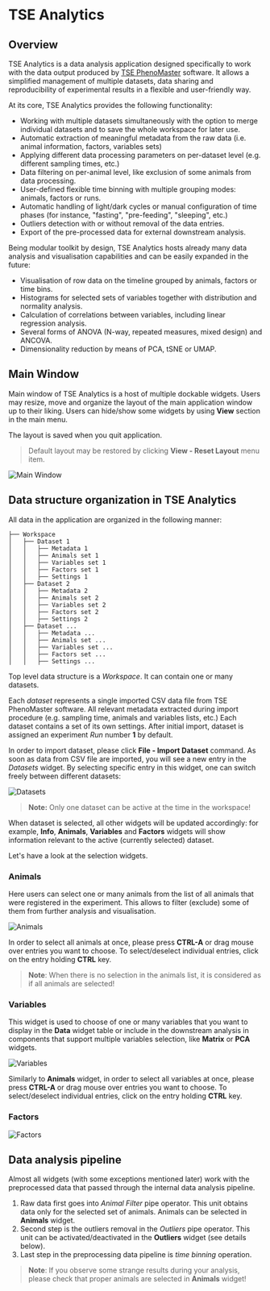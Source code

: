 # TSE Analytics

## Overview

TSE Analytics is a data analysis application designed specifically to work with the data output produced by
[TSE PhenoMaster](https://www.tse-systems.com/service/phenotype/) software. It allows a simplified management of
multiple datasets, data sharing and reproducibility of experimental results in a flexible and user-friendly way.

At its core, TSE Analytics provides the following functionality:

- Working with multiple datasets simultaneously with the option to merge individual datasets
and to save the whole workspace for later use.
- Automatic extraction of meaningful metadata from the raw data (i.e. animal information, factors, variables sets)
- Applying different data processing parameters on per-dataset level (e.g. different sampling times, etc.)
- Data filtering on per-animal level, like exclusion of some animals from data processing.
- User-defined flexible time binning with multiple grouping modes: animals, factors or runs.
- Automatic handling of light/dark cycles or manual configuration of time phases
(for instance, "fasting", "pre-feeding", "sleeping", etc.)
- Outliers detection with or without removal of the data entries.
- Export of the pre-processed data for external downstream analysis.

Being modular toolkit by design, TSE Analytics hosts already many data analysis and visualisation capabilities and
can be easily expanded in the future:

- Visualisation of row data on the timeline grouped by animals, factors or time bins.
- Histograms for selected sets of variables together with distribution and normality analysis.
- Calculation of correlations between variables, including linear regression analysis.
- Several forms of ANOVA (N-way, repeated measures, mixed design) and ANCOVA.
- Dimensionality reduction by means of PCA, tSNE or UMAP.

## Main Window

Main window of TSE Analytics is a host of multiple dockable widgets. Users may resize, move and organize the layout
of the main application window up to their liking. Users can hide/show some widgets by using **View** section
in the main menu.

The layout is saved when you quit application.

> Default layout may be restored by clicking **View - Reset Layout** menu item.

![Main Window](main.png)


## Data structure organization in TSE Analytics

All data in the application are organized in the following manner:

```
├── Workspace
│   ├── Dataset 1
│   │   ├── Metadata 1
│   │   ├── Animals set 1
│   │   ├── Variables set 1
│   │   ├── Factors set 1
│   │   ├── Settings 1
│   ├── Dataset 2
│   │   ├── Metadata 2
│   │   ├── Animals set 2
│   │   ├── Variables set 2
│   │   ├── Factors set 2
│   │   ├── Settings 2
│   ├── Dataset ...
│   │   ├── Metadata ...
│   │   ├── Animals set ...
│   │   ├── Variables set ...
│   │   ├── Factors set ...
│   │   ├── Settings ...
```

Top level data structure is a *Workspace*. It can contain one or many datasets.

Each *dataset* represents a single imported CSV data file from TSE PhenoMaster software. All relevant metadata
extracted during import procedure (e.g. sampling time, animals and variables lists, etc.) Each dataset contains a set of
its own settings. After initial import, dataset is assigned an experiment *Run* number **1** by default.

In order to import dataset, please click **File - Import Dataset** command. As soon as data from CSV file are imported,
you will see a new entry in the *Datasets* widget. By selecting specific entry in this widget, one can switch freely
between different datasets:

![Datasets](datasets.png)

> **Note:** Only one dataset can be active at the time in the workspace!

When dataset is selected, all other widgets will be updated accordingly: for example, **Info**, **Animals**,
**Variables** and **Factors** widgets will show information relevant to the active (currently selected) dataset.

Let's have a look at the selection widgets.

### Animals

Here users can select one or many animals from the list of all animals that were registered in the experiment. This
allows to filter (exclude) some of them from further analysis and visualisation.

![Animals](animals.png)

In order to select all animals at once, please press **CTRL-A** or drag mouse over entries you want to choose.
To select/deselect individual entries, click on the entry holding **CTRL** key.

> **Note**: When there is no selection in the animals list, it is considered as if all animals are selected!

### Variables

This widget is used to choose of one or many variables that you want to display in the **Data** widget table or
include in the downstream analysis in components that support multiple variables selection, like **Matrix** or **PCA**
widgets.

![Variables](variables.png)

Similarly to **Animals** widget, in order to select all variables at once, please press **CTRL-A** or drag mouse over
entries you want to choose. To select/deselect individual entries, click on the entry holding **CTRL** key.

### Factors

![Factors](factors.png)

## Data analysis pipeline

Almost all widgets (with some exceptions mentioned later) work with the preprocessed data that passed through the
internal data analysis pipeline.

1. Raw data first goes into *Animal Filter* pipe operator. This unit obtains data only for the selected set
of animals. Animals can be selected in **Animals** widget.
2. Second step is the outliers removal in the *Outliers* pipe operator. This unit can be activated/deactivated in the
**Outliers** widget (see details below).
3. Last step in the preprocessing data pipeline is *time binning* operation.

> **Note**: If you observe some strange results during your analysis, please check that proper animals are selected in
> **Animals** widget!
